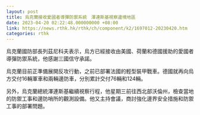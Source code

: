 ```yaml
---
layout: post
title: 烏克蘭接收愛國者導彈防禦系統　澤連斯基視察邊境地區
date: 2023-04-20 02:22:48.000000000 +08:00
link: https://news.rthk.hk/rthk/ch/component/k2/1697012-20230420.htm
categories: rthk
---
```


烏克蘭國防部長列茲尼科夫表示，烏方已經接收由美國、荷蘭和德國援助的愛國者導彈防禦系統，他感謝三國信守承諾。

烏克蘭目前正準備展開反攻行動，之前已部署法國的輕型裝甲戰車。德國就再向烏方交付16輛軍車和兩輛邊防車，分別累計交付76輛和124輛。

另外，烏克蘭總統澤連斯基繼續視察行程，他星期三前往西北部沃倫州，檢查當地的防禦工事和邊防哨所的觀測設備。他又主持會議，商討強化邊界安全措施和防禦工事的部署問題。
